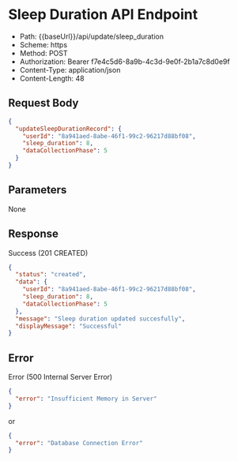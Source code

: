 # Sleep Duration API Endpoint

- Path: {{baseUrl}}/api/update/sleep_duration
- Scheme: https
- Method: POST
- Authorization: Bearer f7e4c5d6-8a9b-4c3d-9e0f-2b1a7c8d0e9f
- Content-Type: application/json
- Content-Length: 48

## Request Body
```json
{
  "updateSleepDurationRecord": {
    "userId": "8a941aed-8abe-46f1-99c2-96217d88bf08",
    "sleep_duration": 8,
    "dataCollectionPhase": 5
  }
}
```

## Parameters

None

## Response
Success (201 CREATED)
```json
{
  "status": "created",
  "data": {
    "userId": "8a941aed-8abe-46f1-99c2-96217d88bf08",
    "sleep_duration": 8,
    "dataCollectionPhase": 5
  },
  "message": "Sleep duration updated succesfully",
  "displayMessage": "Successful"
}
```
## Error
Error (500 Internal Server Error)
```json
{
  "error": "Insufficient Memory in Server"
}
```

or
```json
{
  "error": "Database Connection Error"
}
```
